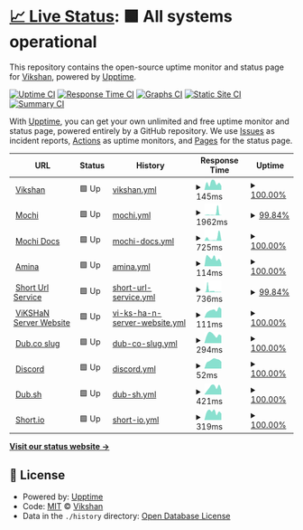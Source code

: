 # [📈 Live Status](https://status.vikshan.me): <!--live status--> **🟩 All systems operational**

This repository contains the open-source uptime monitor and status page for [Vikshan](ko-fi.com/vixshan), powered by [Upptime](https://github.com/upptime/upptime).

[![Uptime CI](https://github.com/vixshan/upptime/workflows/Uptime%20CI/badge.svg)](https://github.com/vixshan/upptime/actions?query=workflow%3A%22Uptime+CI%22)
[![Response Time CI](https://github.com/vixshan/upptime/workflows/Response%20Time%20CI/badge.svg)](https://github.com/vixshan/upptime/actions?query=workflow%3A%22Response+Time+CI%22)
[![Graphs CI](https://github.com/vixshan/upptime/workflows/Graphs%20CI/badge.svg)](https://github.com/vixshan/upptime/actions?query=workflow%3A%22Graphs+CI%22)
[![Static Site CI](https://github.com/vixshan/upptime/workflows/Static%20Site%20CI/badge.svg)](https://github.com/vixshan/upptime/actions?query=workflow%3A%22Static+Site+CI%22)
[![Summary CI](https://github.com/vixshan/upptime/workflows/Summary%20CI/badge.svg)](https://github.com/vixshan/upptime/actions?query=workflow%3A%22Summary+CI%22)

With [Upptime](https://upptime.js.org), you can get your own unlimited and free uptime monitor and status page, powered entirely by a GitHub repository. We use [Issues](https://github.com/vixshan/upptime/issues) as incident reports, [Actions](https://github.com/vixshan/upptime/actions) as uptime monitors, and [Pages](https://status.vikshan.me) for the status page.

<!--start: status pages-->
<!-- This summary is generated by Upptime (https://github.com/upptime/upptime) -->
<!-- Do not edit this manually, your changes will be overwritten -->
<!-- prettier-ignore -->
| URL | Status | History | Response Time | Uptime |
| --- | ------ | ------- | ------------- | ------ |
| <img alt="" src="https://icons.duckduckgo.com/ip3/vikshan.tech.ico" height="13"> [Vikshan](https://vikshan.tech) | 🟩 Up | [vikshan.yml](https://github.com/vixshan/upptime/commits/HEAD/history/vikshan.yml) | <details><summary><img alt="Response time graph" src="./graphs/vikshan/response-time-week.png" height="20"> 145ms</summary><br><a href="https://status.vikshan.tech/history/vikshan"><img alt="Response time 129" src="https://img.shields.io/endpoint?url=https%3A%2F%2Fraw.githubusercontent.com%2Fvixshan%2Fupptime%2FHEAD%2Fapi%2Fvikshan%2Fresponse-time.json"></a><br><a href="https://status.vikshan.tech/history/vikshan"><img alt="24-hour response time 172" src="https://img.shields.io/endpoint?url=https%3A%2F%2Fraw.githubusercontent.com%2Fvixshan%2Fupptime%2FHEAD%2Fapi%2Fvikshan%2Fresponse-time-day.json"></a><br><a href="https://status.vikshan.tech/history/vikshan"><img alt="7-day response time 145" src="https://img.shields.io/endpoint?url=https%3A%2F%2Fraw.githubusercontent.com%2Fvixshan%2Fupptime%2FHEAD%2Fapi%2Fvikshan%2Fresponse-time-week.json"></a><br><a href="https://status.vikshan.tech/history/vikshan"><img alt="30-day response time 152" src="https://img.shields.io/endpoint?url=https%3A%2F%2Fraw.githubusercontent.com%2Fvixshan%2Fupptime%2FHEAD%2Fapi%2Fvikshan%2Fresponse-time-month.json"></a><br><a href="https://status.vikshan.tech/history/vikshan"><img alt="1-year response time 129" src="https://img.shields.io/endpoint?url=https%3A%2F%2Fraw.githubusercontent.com%2Fvixshan%2Fupptime%2FHEAD%2Fapi%2Fvikshan%2Fresponse-time-year.json"></a></details> | <details><summary><a href="https://status.vikshan.tech/history/vikshan">100.00%</a></summary><a href="https://status.vikshan.tech/history/vikshan"><img alt="All-time uptime 100.00%" src="https://img.shields.io/endpoint?url=https%3A%2F%2Fraw.githubusercontent.com%2Fvixshan%2Fupptime%2FHEAD%2Fapi%2Fvikshan%2Fuptime.json"></a><br><a href="https://status.vikshan.tech/history/vikshan"><img alt="24-hour uptime 100.00%" src="https://img.shields.io/endpoint?url=https%3A%2F%2Fraw.githubusercontent.com%2Fvixshan%2Fupptime%2FHEAD%2Fapi%2Fvikshan%2Fuptime-day.json"></a><br><a href="https://status.vikshan.tech/history/vikshan"><img alt="7-day uptime 100.00%" src="https://img.shields.io/endpoint?url=https%3A%2F%2Fraw.githubusercontent.com%2Fvixshan%2Fupptime%2FHEAD%2Fapi%2Fvikshan%2Fuptime-week.json"></a><br><a href="https://status.vikshan.tech/history/vikshan"><img alt="30-day uptime 100.00%" src="https://img.shields.io/endpoint?url=https%3A%2F%2Fraw.githubusercontent.com%2Fvixshan%2Fupptime%2FHEAD%2Fapi%2Fvikshan%2Fuptime-month.json"></a><br><a href="https://status.vikshan.tech/history/vikshan"><img alt="1-year uptime 100.00%" src="https://img.shields.io/endpoint?url=https%3A%2F%2Fraw.githubusercontent.com%2Fvixshan%2Fupptime%2FHEAD%2Fapi%2Fvikshan%2Fuptime-year.json"></a></details>
| <img alt="" src="https://icons.duckduckgo.com/ip3/mochi.vikshan.tech.ico" height="13"> [Mochi](https://mochi.vikshan.tech/) | 🟩 Up | [mochi.yml](https://github.com/vixshan/upptime/commits/HEAD/history/mochi.yml) | <details><summary><img alt="Response time graph" src="./graphs/mochi/response-time-week.png" height="20"> 1962ms</summary><br><a href="https://status.vikshan.tech/history/mochi"><img alt="Response time 300" src="https://img.shields.io/endpoint?url=https%3A%2F%2Fraw.githubusercontent.com%2Fvixshan%2Fupptime%2FHEAD%2Fapi%2Fmochi%2Fresponse-time.json"></a><br><a href="https://status.vikshan.tech/history/mochi"><img alt="24-hour response time 355" src="https://img.shields.io/endpoint?url=https%3A%2F%2Fraw.githubusercontent.com%2Fvixshan%2Fupptime%2FHEAD%2Fapi%2Fmochi%2Fresponse-time-day.json"></a><br><a href="https://status.vikshan.tech/history/mochi"><img alt="7-day response time 1962" src="https://img.shields.io/endpoint?url=https%3A%2F%2Fraw.githubusercontent.com%2Fvixshan%2Fupptime%2FHEAD%2Fapi%2Fmochi%2Fresponse-time-week.json"></a><br><a href="https://status.vikshan.tech/history/mochi"><img alt="30-day response time 822" src="https://img.shields.io/endpoint?url=https%3A%2F%2Fraw.githubusercontent.com%2Fvixshan%2Fupptime%2FHEAD%2Fapi%2Fmochi%2Fresponse-time-month.json"></a><br><a href="https://status.vikshan.tech/history/mochi"><img alt="1-year response time 300" src="https://img.shields.io/endpoint?url=https%3A%2F%2Fraw.githubusercontent.com%2Fvixshan%2Fupptime%2FHEAD%2Fapi%2Fmochi%2Fresponse-time-year.json"></a></details> | <details><summary><a href="https://status.vikshan.tech/history/mochi">99.84%</a></summary><a href="https://status.vikshan.tech/history/mochi"><img alt="All-time uptime 90.56%" src="https://img.shields.io/endpoint?url=https%3A%2F%2Fraw.githubusercontent.com%2Fvixshan%2Fupptime%2FHEAD%2Fapi%2Fmochi%2Fuptime.json"></a><br><a href="https://status.vikshan.tech/history/mochi"><img alt="24-hour uptime 100.00%" src="https://img.shields.io/endpoint?url=https%3A%2F%2Fraw.githubusercontent.com%2Fvixshan%2Fupptime%2FHEAD%2Fapi%2Fmochi%2Fuptime-day.json"></a><br><a href="https://status.vikshan.tech/history/mochi"><img alt="7-day uptime 99.84%" src="https://img.shields.io/endpoint?url=https%3A%2F%2Fraw.githubusercontent.com%2Fvixshan%2Fupptime%2FHEAD%2Fapi%2Fmochi%2Fuptime-week.json"></a><br><a href="https://status.vikshan.tech/history/mochi"><img alt="30-day uptime 99.96%" src="https://img.shields.io/endpoint?url=https%3A%2F%2Fraw.githubusercontent.com%2Fvixshan%2Fupptime%2FHEAD%2Fapi%2Fmochi%2Fuptime-month.json"></a><br><a href="https://status.vikshan.tech/history/mochi"><img alt="1-year uptime 90.56%" src="https://img.shields.io/endpoint?url=https%3A%2F%2Fraw.githubusercontent.com%2Fvixshan%2Fupptime%2FHEAD%2Fapi%2Fmochi%2Fuptime-year.json"></a></details>
| <img alt="" src="https://icons.duckduckgo.com/ip3/docs.vikshan.tech.ico" height="13"> [Mochi Docs](https://docs.vikshan.tech/mochi) | 🟩 Up | [mochi-docs.yml](https://github.com/vixshan/upptime/commits/HEAD/history/mochi-docs.yml) | <details><summary><img alt="Response time graph" src="./graphs/mochi-docs/response-time-week.png" height="20"> 725ms</summary><br><a href="https://status.vikshan.tech/history/mochi-docs"><img alt="Response time 811" src="https://img.shields.io/endpoint?url=https%3A%2F%2Fraw.githubusercontent.com%2Fvixshan%2Fupptime%2FHEAD%2Fapi%2Fmochi-docs%2Fresponse-time.json"></a><br><a href="https://status.vikshan.tech/history/mochi-docs"><img alt="24-hour response time 272" src="https://img.shields.io/endpoint?url=https%3A%2F%2Fraw.githubusercontent.com%2Fvixshan%2Fupptime%2FHEAD%2Fapi%2Fmochi-docs%2Fresponse-time-day.json"></a><br><a href="https://status.vikshan.tech/history/mochi-docs"><img alt="7-day response time 725" src="https://img.shields.io/endpoint?url=https%3A%2F%2Fraw.githubusercontent.com%2Fvixshan%2Fupptime%2FHEAD%2Fapi%2Fmochi-docs%2Fresponse-time-week.json"></a><br><a href="https://status.vikshan.tech/history/mochi-docs"><img alt="30-day response time 561" src="https://img.shields.io/endpoint?url=https%3A%2F%2Fraw.githubusercontent.com%2Fvixshan%2Fupptime%2FHEAD%2Fapi%2Fmochi-docs%2Fresponse-time-month.json"></a><br><a href="https://status.vikshan.tech/history/mochi-docs"><img alt="1-year response time 811" src="https://img.shields.io/endpoint?url=https%3A%2F%2Fraw.githubusercontent.com%2Fvixshan%2Fupptime%2FHEAD%2Fapi%2Fmochi-docs%2Fresponse-time-year.json"></a></details> | <details><summary><a href="https://status.vikshan.tech/history/mochi-docs">100.00%</a></summary><a href="https://status.vikshan.tech/history/mochi-docs"><img alt="All-time uptime 99.99%" src="https://img.shields.io/endpoint?url=https%3A%2F%2Fraw.githubusercontent.com%2Fvixshan%2Fupptime%2FHEAD%2Fapi%2Fmochi-docs%2Fuptime.json"></a><br><a href="https://status.vikshan.tech/history/mochi-docs"><img alt="24-hour uptime 100.00%" src="https://img.shields.io/endpoint?url=https%3A%2F%2Fraw.githubusercontent.com%2Fvixshan%2Fupptime%2FHEAD%2Fapi%2Fmochi-docs%2Fuptime-day.json"></a><br><a href="https://status.vikshan.tech/history/mochi-docs"><img alt="7-day uptime 100.00%" src="https://img.shields.io/endpoint?url=https%3A%2F%2Fraw.githubusercontent.com%2Fvixshan%2Fupptime%2FHEAD%2Fapi%2Fmochi-docs%2Fuptime-week.json"></a><br><a href="https://status.vikshan.tech/history/mochi-docs"><img alt="30-day uptime 100.00%" src="https://img.shields.io/endpoint?url=https%3A%2F%2Fraw.githubusercontent.com%2Fvixshan%2Fupptime%2FHEAD%2Fapi%2Fmochi-docs%2Fuptime-month.json"></a><br><a href="https://status.vikshan.tech/history/mochi-docs"><img alt="1-year uptime 99.99%" src="https://img.shields.io/endpoint?url=https%3A%2F%2Fraw.githubusercontent.com%2Fvixshan%2Fupptime%2FHEAD%2Fapi%2Fmochi-docs%2Fuptime-year.json"></a></details>
| <img alt="" src="https://icons.duckduckgo.com/ip3/amina.vikshan.tech.ico" height="13"> [Amina](https://amina.vikshan.tech) | 🟩 Up | [amina.yml](https://github.com/vixshan/upptime/commits/HEAD/history/amina.yml) | <details><summary><img alt="Response time graph" src="./graphs/amina/response-time-week.png" height="20"> 114ms</summary><br><a href="https://status.vikshan.tech/history/amina"><img alt="Response time 112" src="https://img.shields.io/endpoint?url=https%3A%2F%2Fraw.githubusercontent.com%2Fvixshan%2Fupptime%2FHEAD%2Fapi%2Famina%2Fresponse-time.json"></a><br><a href="https://status.vikshan.tech/history/amina"><img alt="24-hour response time 60" src="https://img.shields.io/endpoint?url=https%3A%2F%2Fraw.githubusercontent.com%2Fvixshan%2Fupptime%2FHEAD%2Fapi%2Famina%2Fresponse-time-day.json"></a><br><a href="https://status.vikshan.tech/history/amina"><img alt="7-day response time 114" src="https://img.shields.io/endpoint?url=https%3A%2F%2Fraw.githubusercontent.com%2Fvixshan%2Fupptime%2FHEAD%2Fapi%2Famina%2Fresponse-time-week.json"></a><br><a href="https://status.vikshan.tech/history/amina"><img alt="30-day response time 120" src="https://img.shields.io/endpoint?url=https%3A%2F%2Fraw.githubusercontent.com%2Fvixshan%2Fupptime%2FHEAD%2Fapi%2Famina%2Fresponse-time-month.json"></a><br><a href="https://status.vikshan.tech/history/amina"><img alt="1-year response time 112" src="https://img.shields.io/endpoint?url=https%3A%2F%2Fraw.githubusercontent.com%2Fvixshan%2Fupptime%2FHEAD%2Fapi%2Famina%2Fresponse-time-year.json"></a></details> | <details><summary><a href="https://status.vikshan.tech/history/amina">100.00%</a></summary><a href="https://status.vikshan.tech/history/amina"><img alt="All-time uptime 100.00%" src="https://img.shields.io/endpoint?url=https%3A%2F%2Fraw.githubusercontent.com%2Fvixshan%2Fupptime%2FHEAD%2Fapi%2Famina%2Fuptime.json"></a><br><a href="https://status.vikshan.tech/history/amina"><img alt="24-hour uptime 100.00%" src="https://img.shields.io/endpoint?url=https%3A%2F%2Fraw.githubusercontent.com%2Fvixshan%2Fupptime%2FHEAD%2Fapi%2Famina%2Fuptime-day.json"></a><br><a href="https://status.vikshan.tech/history/amina"><img alt="7-day uptime 100.00%" src="https://img.shields.io/endpoint?url=https%3A%2F%2Fraw.githubusercontent.com%2Fvixshan%2Fupptime%2FHEAD%2Fapi%2Famina%2Fuptime-week.json"></a><br><a href="https://status.vikshan.tech/history/amina"><img alt="30-day uptime 100.00%" src="https://img.shields.io/endpoint?url=https%3A%2F%2Fraw.githubusercontent.com%2Fvixshan%2Fupptime%2FHEAD%2Fapi%2Famina%2Fuptime-month.json"></a><br><a href="https://status.vikshan.tech/history/amina"><img alt="1-year uptime 100.00%" src="https://img.shields.io/endpoint?url=https%3A%2F%2Fraw.githubusercontent.com%2Fvixshan%2Fupptime%2FHEAD%2Fapi%2Famina%2Fuptime-year.json"></a></details>
| <img alt="" src="https://icons.duckduckgo.com/ip3/go.vikshan.tech.ico" height="13"> [Short Url Service](https://go.vikshan.tech) | 🟩 Up | [short-url-service.yml](https://github.com/vixshan/upptime/commits/HEAD/history/short-url-service.yml) | <details><summary><img alt="Response time graph" src="./graphs/short-url-service/response-time-week.png" height="20"> 736ms</summary><br><a href="https://status.vikshan.tech/history/short-url-service"><img alt="Response time 614" src="https://img.shields.io/endpoint?url=https%3A%2F%2Fraw.githubusercontent.com%2Fvixshan%2Fupptime%2FHEAD%2Fapi%2Fshort-url-service%2Fresponse-time.json"></a><br><a href="https://status.vikshan.tech/history/short-url-service"><img alt="24-hour response time 371" src="https://img.shields.io/endpoint?url=https%3A%2F%2Fraw.githubusercontent.com%2Fvixshan%2Fupptime%2FHEAD%2Fapi%2Fshort-url-service%2Fresponse-time-day.json"></a><br><a href="https://status.vikshan.tech/history/short-url-service"><img alt="7-day response time 736" src="https://img.shields.io/endpoint?url=https%3A%2F%2Fraw.githubusercontent.com%2Fvixshan%2Fupptime%2FHEAD%2Fapi%2Fshort-url-service%2Fresponse-time-week.json"></a><br><a href="https://status.vikshan.tech/history/short-url-service"><img alt="30-day response time 614" src="https://img.shields.io/endpoint?url=https%3A%2F%2Fraw.githubusercontent.com%2Fvixshan%2Fupptime%2FHEAD%2Fapi%2Fshort-url-service%2Fresponse-time-month.json"></a><br><a href="https://status.vikshan.tech/history/short-url-service"><img alt="1-year response time 614" src="https://img.shields.io/endpoint?url=https%3A%2F%2Fraw.githubusercontent.com%2Fvixshan%2Fupptime%2FHEAD%2Fapi%2Fshort-url-service%2Fresponse-time-year.json"></a></details> | <details><summary><a href="https://status.vikshan.tech/history/short-url-service">99.84%</a></summary><a href="https://status.vikshan.tech/history/short-url-service"><img alt="All-time uptime 99.91%" src="https://img.shields.io/endpoint?url=https%3A%2F%2Fraw.githubusercontent.com%2Fvixshan%2Fupptime%2FHEAD%2Fapi%2Fshort-url-service%2Fuptime.json"></a><br><a href="https://status.vikshan.tech/history/short-url-service"><img alt="24-hour uptime 100.00%" src="https://img.shields.io/endpoint?url=https%3A%2F%2Fraw.githubusercontent.com%2Fvixshan%2Fupptime%2FHEAD%2Fapi%2Fshort-url-service%2Fuptime-day.json"></a><br><a href="https://status.vikshan.tech/history/short-url-service"><img alt="7-day uptime 99.84%" src="https://img.shields.io/endpoint?url=https%3A%2F%2Fraw.githubusercontent.com%2Fvixshan%2Fupptime%2FHEAD%2Fapi%2Fshort-url-service%2Fuptime-week.json"></a><br><a href="https://status.vikshan.tech/history/short-url-service"><img alt="30-day uptime 99.91%" src="https://img.shields.io/endpoint?url=https%3A%2F%2Fraw.githubusercontent.com%2Fvixshan%2Fupptime%2FHEAD%2Fapi%2Fshort-url-service%2Fuptime-month.json"></a><br><a href="https://status.vikshan.tech/history/short-url-service"><img alt="1-year uptime 99.91%" src="https://img.shields.io/endpoint?url=https%3A%2F%2Fraw.githubusercontent.com%2Fvixshan%2Fupptime%2FHEAD%2Fapi%2Fshort-url-service%2Fuptime-year.json"></a></details>
| <img alt="" src="https://icons.duckduckgo.com/ip3/server.vikshan.tech.ico" height="13"> [ViKSHaN Server Website](https://server.vikshan.tech) | 🟩 Up | [vi-ks-ha-n-server-website.yml](https://github.com/vixshan/upptime/commits/HEAD/history/vi-ks-ha-n-server-website.yml) | <details><summary><img alt="Response time graph" src="./graphs/vi-ks-ha-n-server-website/response-time-week.png" height="20"> 111ms</summary><br><a href="https://status.vikshan.tech/history/vi-ks-ha-n-server-website"><img alt="Response time 111" src="https://img.shields.io/endpoint?url=https%3A%2F%2Fraw.githubusercontent.com%2Fvixshan%2Fupptime%2FHEAD%2Fapi%2Fvi-ks-ha-n-server-website%2Fresponse-time.json"></a><br><a href="https://status.vikshan.tech/history/vi-ks-ha-n-server-website"><img alt="24-hour response time 105" src="https://img.shields.io/endpoint?url=https%3A%2F%2Fraw.githubusercontent.com%2Fvixshan%2Fupptime%2FHEAD%2Fapi%2Fvi-ks-ha-n-server-website%2Fresponse-time-day.json"></a><br><a href="https://status.vikshan.tech/history/vi-ks-ha-n-server-website"><img alt="7-day response time 111" src="https://img.shields.io/endpoint?url=https%3A%2F%2Fraw.githubusercontent.com%2Fvixshan%2Fupptime%2FHEAD%2Fapi%2Fvi-ks-ha-n-server-website%2Fresponse-time-week.json"></a><br><a href="https://status.vikshan.tech/history/vi-ks-ha-n-server-website"><img alt="30-day response time 110" src="https://img.shields.io/endpoint?url=https%3A%2F%2Fraw.githubusercontent.com%2Fvixshan%2Fupptime%2FHEAD%2Fapi%2Fvi-ks-ha-n-server-website%2Fresponse-time-month.json"></a><br><a href="https://status.vikshan.tech/history/vi-ks-ha-n-server-website"><img alt="1-year response time 111" src="https://img.shields.io/endpoint?url=https%3A%2F%2Fraw.githubusercontent.com%2Fvixshan%2Fupptime%2FHEAD%2Fapi%2Fvi-ks-ha-n-server-website%2Fresponse-time-year.json"></a></details> | <details><summary><a href="https://status.vikshan.tech/history/vi-ks-ha-n-server-website">100.00%</a></summary><a href="https://status.vikshan.tech/history/vi-ks-ha-n-server-website"><img alt="All-time uptime 100.00%" src="https://img.shields.io/endpoint?url=https%3A%2F%2Fraw.githubusercontent.com%2Fvixshan%2Fupptime%2FHEAD%2Fapi%2Fvi-ks-ha-n-server-website%2Fuptime.json"></a><br><a href="https://status.vikshan.tech/history/vi-ks-ha-n-server-website"><img alt="24-hour uptime 100.00%" src="https://img.shields.io/endpoint?url=https%3A%2F%2Fraw.githubusercontent.com%2Fvixshan%2Fupptime%2FHEAD%2Fapi%2Fvi-ks-ha-n-server-website%2Fuptime-day.json"></a><br><a href="https://status.vikshan.tech/history/vi-ks-ha-n-server-website"><img alt="7-day uptime 100.00%" src="https://img.shields.io/endpoint?url=https%3A%2F%2Fraw.githubusercontent.com%2Fvixshan%2Fupptime%2FHEAD%2Fapi%2Fvi-ks-ha-n-server-website%2Fuptime-week.json"></a><br><a href="https://status.vikshan.tech/history/vi-ks-ha-n-server-website"><img alt="30-day uptime 100.00%" src="https://img.shields.io/endpoint?url=https%3A%2F%2Fraw.githubusercontent.com%2Fvixshan%2Fupptime%2FHEAD%2Fapi%2Fvi-ks-ha-n-server-website%2Fuptime-month.json"></a><br><a href="https://status.vikshan.tech/history/vi-ks-ha-n-server-website"><img alt="1-year uptime 100.00%" src="https://img.shields.io/endpoint?url=https%3A%2F%2Fraw.githubusercontent.com%2Fvixshan%2Fupptime%2FHEAD%2Fapi%2Fvi-ks-ha-n-server-website%2Fuptime-year.json"></a></details>
| <img alt="" src="https://icons.duckduckgo.com/ip3/l.vikshan.tech.ico" height="13"> [Dub.co slug](https://l.vikshan.tech/) | 🟩 Up | [dub-co-slug.yml](https://github.com/vixshan/upptime/commits/HEAD/history/dub-co-slug.yml) | <details><summary><img alt="Response time graph" src="./graphs/dub-co-slug/response-time-week.png" height="20"> 294ms</summary><br><a href="https://status.vikshan.tech/history/dub-co-slug"><img alt="Response time 259" src="https://img.shields.io/endpoint?url=https%3A%2F%2Fraw.githubusercontent.com%2Fvixshan%2Fupptime%2FHEAD%2Fapi%2Fdub-co-slug%2Fresponse-time.json"></a><br><a href="https://status.vikshan.tech/history/dub-co-slug"><img alt="24-hour response time 281" src="https://img.shields.io/endpoint?url=https%3A%2F%2Fraw.githubusercontent.com%2Fvixshan%2Fupptime%2FHEAD%2Fapi%2Fdub-co-slug%2Fresponse-time-day.json"></a><br><a href="https://status.vikshan.tech/history/dub-co-slug"><img alt="7-day response time 294" src="https://img.shields.io/endpoint?url=https%3A%2F%2Fraw.githubusercontent.com%2Fvixshan%2Fupptime%2FHEAD%2Fapi%2Fdub-co-slug%2Fresponse-time-week.json"></a><br><a href="https://status.vikshan.tech/history/dub-co-slug"><img alt="30-day response time 259" src="https://img.shields.io/endpoint?url=https%3A%2F%2Fraw.githubusercontent.com%2Fvixshan%2Fupptime%2FHEAD%2Fapi%2Fdub-co-slug%2Fresponse-time-month.json"></a><br><a href="https://status.vikshan.tech/history/dub-co-slug"><img alt="1-year response time 259" src="https://img.shields.io/endpoint?url=https%3A%2F%2Fraw.githubusercontent.com%2Fvixshan%2Fupptime%2FHEAD%2Fapi%2Fdub-co-slug%2Fresponse-time-year.json"></a></details> | <details><summary><a href="https://status.vikshan.tech/history/dub-co-slug">100.00%</a></summary><a href="https://status.vikshan.tech/history/dub-co-slug"><img alt="All-time uptime 100.00%" src="https://img.shields.io/endpoint?url=https%3A%2F%2Fraw.githubusercontent.com%2Fvixshan%2Fupptime%2FHEAD%2Fapi%2Fdub-co-slug%2Fuptime.json"></a><br><a href="https://status.vikshan.tech/history/dub-co-slug"><img alt="24-hour uptime 100.00%" src="https://img.shields.io/endpoint?url=https%3A%2F%2Fraw.githubusercontent.com%2Fvixshan%2Fupptime%2FHEAD%2Fapi%2Fdub-co-slug%2Fuptime-day.json"></a><br><a href="https://status.vikshan.tech/history/dub-co-slug"><img alt="7-day uptime 100.00%" src="https://img.shields.io/endpoint?url=https%3A%2F%2Fraw.githubusercontent.com%2Fvixshan%2Fupptime%2FHEAD%2Fapi%2Fdub-co-slug%2Fuptime-week.json"></a><br><a href="https://status.vikshan.tech/history/dub-co-slug"><img alt="30-day uptime 100.00%" src="https://img.shields.io/endpoint?url=https%3A%2F%2Fraw.githubusercontent.com%2Fvixshan%2Fupptime%2FHEAD%2Fapi%2Fdub-co-slug%2Fuptime-month.json"></a><br><a href="https://status.vikshan.tech/history/dub-co-slug"><img alt="1-year uptime 100.00%" src="https://img.shields.io/endpoint?url=https%3A%2F%2Fraw.githubusercontent.com%2Fvixshan%2Fupptime%2FHEAD%2Fapi%2Fdub-co-slug%2Fuptime-year.json"></a></details>
| <img alt="" src="https://icons.duckduckgo.com/ip3/discord.com.ico" height="13"> [Discord](https://discord.com) | 🟩 Up | [discord.yml](https://github.com/vixshan/upptime/commits/HEAD/history/discord.yml) | <details><summary><img alt="Response time graph" src="./graphs/discord/response-time-week.png" height="20"> 52ms</summary><br><a href="https://status.vikshan.tech/history/discord"><img alt="Response time 54" src="https://img.shields.io/endpoint?url=https%3A%2F%2Fraw.githubusercontent.com%2Fvixshan%2Fupptime%2FHEAD%2Fapi%2Fdiscord%2Fresponse-time.json"></a><br><a href="https://status.vikshan.tech/history/discord"><img alt="24-hour response time 46" src="https://img.shields.io/endpoint?url=https%3A%2F%2Fraw.githubusercontent.com%2Fvixshan%2Fupptime%2FHEAD%2Fapi%2Fdiscord%2Fresponse-time-day.json"></a><br><a href="https://status.vikshan.tech/history/discord"><img alt="7-day response time 52" src="https://img.shields.io/endpoint?url=https%3A%2F%2Fraw.githubusercontent.com%2Fvixshan%2Fupptime%2FHEAD%2Fapi%2Fdiscord%2Fresponse-time-week.json"></a><br><a href="https://status.vikshan.tech/history/discord"><img alt="30-day response time 55" src="https://img.shields.io/endpoint?url=https%3A%2F%2Fraw.githubusercontent.com%2Fvixshan%2Fupptime%2FHEAD%2Fapi%2Fdiscord%2Fresponse-time-month.json"></a><br><a href="https://status.vikshan.tech/history/discord"><img alt="1-year response time 54" src="https://img.shields.io/endpoint?url=https%3A%2F%2Fraw.githubusercontent.com%2Fvixshan%2Fupptime%2FHEAD%2Fapi%2Fdiscord%2Fresponse-time-year.json"></a></details> | <details><summary><a href="https://status.vikshan.tech/history/discord">100.00%</a></summary><a href="https://status.vikshan.tech/history/discord"><img alt="All-time uptime 99.98%" src="https://img.shields.io/endpoint?url=https%3A%2F%2Fraw.githubusercontent.com%2Fvixshan%2Fupptime%2FHEAD%2Fapi%2Fdiscord%2Fuptime.json"></a><br><a href="https://status.vikshan.tech/history/discord"><img alt="24-hour uptime 100.00%" src="https://img.shields.io/endpoint?url=https%3A%2F%2Fraw.githubusercontent.com%2Fvixshan%2Fupptime%2FHEAD%2Fapi%2Fdiscord%2Fuptime-day.json"></a><br><a href="https://status.vikshan.tech/history/discord"><img alt="7-day uptime 100.00%" src="https://img.shields.io/endpoint?url=https%3A%2F%2Fraw.githubusercontent.com%2Fvixshan%2Fupptime%2FHEAD%2Fapi%2Fdiscord%2Fuptime-week.json"></a><br><a href="https://status.vikshan.tech/history/discord"><img alt="30-day uptime 100.00%" src="https://img.shields.io/endpoint?url=https%3A%2F%2Fraw.githubusercontent.com%2Fvixshan%2Fupptime%2FHEAD%2Fapi%2Fdiscord%2Fuptime-month.json"></a><br><a href="https://status.vikshan.tech/history/discord"><img alt="1-year uptime 99.98%" src="https://img.shields.io/endpoint?url=https%3A%2F%2Fraw.githubusercontent.com%2Fvixshan%2Fupptime%2FHEAD%2Fapi%2Fdiscord%2Fuptime-year.json"></a></details>
| <img alt="" src="https://icons.duckduckgo.com/ip3/dub.sh.ico" height="13"> [Dub.sh](https://dub.sh) | 🟩 Up | [dub-sh.yml](https://github.com/vixshan/upptime/commits/HEAD/history/dub-sh.yml) | <details><summary><img alt="Response time graph" src="./graphs/dub-sh/response-time-week.png" height="20"> 421ms</summary><br><a href="https://status.vikshan.tech/history/dub-sh"><img alt="Response time 463" src="https://img.shields.io/endpoint?url=https%3A%2F%2Fraw.githubusercontent.com%2Fvixshan%2Fupptime%2FHEAD%2Fapi%2Fdub-sh%2Fresponse-time.json"></a><br><a href="https://status.vikshan.tech/history/dub-sh"><img alt="24-hour response time 558" src="https://img.shields.io/endpoint?url=https%3A%2F%2Fraw.githubusercontent.com%2Fvixshan%2Fupptime%2FHEAD%2Fapi%2Fdub-sh%2Fresponse-time-day.json"></a><br><a href="https://status.vikshan.tech/history/dub-sh"><img alt="7-day response time 421" src="https://img.shields.io/endpoint?url=https%3A%2F%2Fraw.githubusercontent.com%2Fvixshan%2Fupptime%2FHEAD%2Fapi%2Fdub-sh%2Fresponse-time-week.json"></a><br><a href="https://status.vikshan.tech/history/dub-sh"><img alt="30-day response time 373" src="https://img.shields.io/endpoint?url=https%3A%2F%2Fraw.githubusercontent.com%2Fvixshan%2Fupptime%2FHEAD%2Fapi%2Fdub-sh%2Fresponse-time-month.json"></a><br><a href="https://status.vikshan.tech/history/dub-sh"><img alt="1-year response time 463" src="https://img.shields.io/endpoint?url=https%3A%2F%2Fraw.githubusercontent.com%2Fvixshan%2Fupptime%2FHEAD%2Fapi%2Fdub-sh%2Fresponse-time-year.json"></a></details> | <details><summary><a href="https://status.vikshan.tech/history/dub-sh">100.00%</a></summary><a href="https://status.vikshan.tech/history/dub-sh"><img alt="All-time uptime 99.98%" src="https://img.shields.io/endpoint?url=https%3A%2F%2Fraw.githubusercontent.com%2Fvixshan%2Fupptime%2FHEAD%2Fapi%2Fdub-sh%2Fuptime.json"></a><br><a href="https://status.vikshan.tech/history/dub-sh"><img alt="24-hour uptime 100.00%" src="https://img.shields.io/endpoint?url=https%3A%2F%2Fraw.githubusercontent.com%2Fvixshan%2Fupptime%2FHEAD%2Fapi%2Fdub-sh%2Fuptime-day.json"></a><br><a href="https://status.vikshan.tech/history/dub-sh"><img alt="7-day uptime 100.00%" src="https://img.shields.io/endpoint?url=https%3A%2F%2Fraw.githubusercontent.com%2Fvixshan%2Fupptime%2FHEAD%2Fapi%2Fdub-sh%2Fuptime-week.json"></a><br><a href="https://status.vikshan.tech/history/dub-sh"><img alt="30-day uptime 100.00%" src="https://img.shields.io/endpoint?url=https%3A%2F%2Fraw.githubusercontent.com%2Fvixshan%2Fupptime%2FHEAD%2Fapi%2Fdub-sh%2Fuptime-month.json"></a><br><a href="https://status.vikshan.tech/history/dub-sh"><img alt="1-year uptime 99.98%" src="https://img.shields.io/endpoint?url=https%3A%2F%2Fraw.githubusercontent.com%2Fvixshan%2Fupptime%2FHEAD%2Fapi%2Fdub-sh%2Fuptime-year.json"></a></details>
| <img alt="" src="https://icons.duckduckgo.com/ip3/dton.short.gy.ico" height="13"> [Short.io](https://dton.short.gy) | 🟩 Up | [short-io.yml](https://github.com/vixshan/upptime/commits/HEAD/history/short-io.yml) | <details><summary><img alt="Response time graph" src="./graphs/short-io/response-time-week.png" height="20"> 319ms</summary><br><a href="https://status.vikshan.tech/history/short-io"><img alt="Response time 710" src="https://img.shields.io/endpoint?url=https%3A%2F%2Fraw.githubusercontent.com%2Fvixshan%2Fupptime%2FHEAD%2Fapi%2Fshort-io%2Fresponse-time.json"></a><br><a href="https://status.vikshan.tech/history/short-io"><img alt="24-hour response time 316" src="https://img.shields.io/endpoint?url=https%3A%2F%2Fraw.githubusercontent.com%2Fvixshan%2Fupptime%2FHEAD%2Fapi%2Fshort-io%2Fresponse-time-day.json"></a><br><a href="https://status.vikshan.tech/history/short-io"><img alt="7-day response time 319" src="https://img.shields.io/endpoint?url=https%3A%2F%2Fraw.githubusercontent.com%2Fvixshan%2Fupptime%2FHEAD%2Fapi%2Fshort-io%2Fresponse-time-week.json"></a><br><a href="https://status.vikshan.tech/history/short-io"><img alt="30-day response time 710" src="https://img.shields.io/endpoint?url=https%3A%2F%2Fraw.githubusercontent.com%2Fvixshan%2Fupptime%2FHEAD%2Fapi%2Fshort-io%2Fresponse-time-month.json"></a><br><a href="https://status.vikshan.tech/history/short-io"><img alt="1-year response time 710" src="https://img.shields.io/endpoint?url=https%3A%2F%2Fraw.githubusercontent.com%2Fvixshan%2Fupptime%2FHEAD%2Fapi%2Fshort-io%2Fresponse-time-year.json"></a></details> | <details><summary><a href="https://status.vikshan.tech/history/short-io">100.00%</a></summary><a href="https://status.vikshan.tech/history/short-io"><img alt="All-time uptime 99.83%" src="https://img.shields.io/endpoint?url=https%3A%2F%2Fraw.githubusercontent.com%2Fvixshan%2Fupptime%2FHEAD%2Fapi%2Fshort-io%2Fuptime.json"></a><br><a href="https://status.vikshan.tech/history/short-io"><img alt="24-hour uptime 100.00%" src="https://img.shields.io/endpoint?url=https%3A%2F%2Fraw.githubusercontent.com%2Fvixshan%2Fupptime%2FHEAD%2Fapi%2Fshort-io%2Fuptime-day.json"></a><br><a href="https://status.vikshan.tech/history/short-io"><img alt="7-day uptime 100.00%" src="https://img.shields.io/endpoint?url=https%3A%2F%2Fraw.githubusercontent.com%2Fvixshan%2Fupptime%2FHEAD%2Fapi%2Fshort-io%2Fuptime-week.json"></a><br><a href="https://status.vikshan.tech/history/short-io"><img alt="30-day uptime 99.83%" src="https://img.shields.io/endpoint?url=https%3A%2F%2Fraw.githubusercontent.com%2Fvixshan%2Fupptime%2FHEAD%2Fapi%2Fshort-io%2Fuptime-month.json"></a><br><a href="https://status.vikshan.tech/history/short-io"><img alt="1-year uptime 99.83%" src="https://img.shields.io/endpoint?url=https%3A%2F%2Fraw.githubusercontent.com%2Fvixshan%2Fupptime%2FHEAD%2Fapi%2Fshort-io%2Fuptime-year.json"></a></details>

<!--end: status pages-->

[**Visit our status website →**](https://status.vikshan.me)

## 📄 License

- Powered by: [Upptime](https://github.com/upptime/upptime)
- Code: [MIT](./LICENSE) © [Vikshan](ko-fi.com/vixshan)
- Data in the `./history` directory: [Open Database License](https://opendatacommons.org/licenses/odbl/1-0/)
